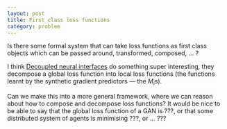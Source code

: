 ```yaml
---
layout: post
title: First class loss functions
category: problem
---
```


Is there some formal system that can take loss functions as first class objects which can be passed around, transformed, composed, … ?

I think [Decoupled neural interfaces](http://arxiv.org/abs/1608.05343) do something super interesting, they decompose a global loss function into local loss functions (the functions learnt by the synthetic gradient predictors — the $M_i$s).

Can we make this into a more general framework, where we can reason about how to compose and decompose loss functions? It would be nice to be able to say that the global loss function of a GAN is ???, or that some distributed system of agents is minimising ???, or … ???